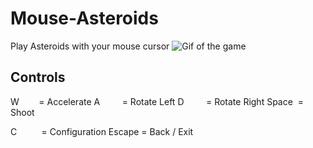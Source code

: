 # Mouse-Asteroids
Play Asteroids with your mouse cursor
![Gif of the game](https://i.imgur.com/GgJyers.gif)

## Controls

W&nbsp;&nbsp;&nbsp;&nbsp;&nbsp;&nbsp;&nbsp;&nbsp;= Accelerate
A&nbsp;&nbsp;&nbsp;&nbsp;&nbsp;&nbsp;&nbsp;&nbsp;&nbsp;= Rotate Left
D&nbsp;&nbsp;&nbsp;&nbsp;&nbsp;&nbsp;&nbsp;&nbsp;&nbsp;= Rotate Right
Space &nbsp;= Shoot

C&nbsp;&nbsp;&nbsp;&nbsp;&nbsp;&nbsp;&nbsp;&nbsp;&nbsp;&nbsp;= Configuration
Escape&nbsp;= Back / Exit